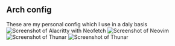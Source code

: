 ## Arch config 
These are my personal config which I use in a daly basis
  ![Screenshot of Alacritty with Neofetch](https://i.imgur.com/riQARiz.png)
  ![Screenshot of Neovim](https://i.imgur.com/iHh4I2U.png)
  ![Screenshot of Thunar](https://i.imgur.com/AQNZ368.png)
  ![Screenshot of Thunar](https://i.imgur.com/Txrkrd6.png)
 
